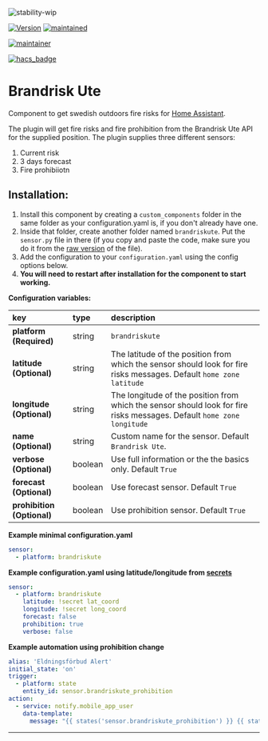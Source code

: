 ![stability-wip](https://img.shields.io/badge/stability-work_in_progress-lightgrey.svg?style=for-the-badge)

[![Version](https://img.shields.io/badge/version-1.1.1-green.svg?style=for-the-badge)](#) [![maintained](https://img.shields.io/maintenance/yes/2021.svg?style=for-the-badge)](#)

[![maintainer](https://img.shields.io/badge/maintainer-Fredric%20Palmgren%20%40sha--darim-blue.svg?style=for-the-badge)](#)

[![hacs_badge](https://img.shields.io/badge/HACS-Custom-orange.svg?style=for-the-badge)](https://github.com/custom-components/hacs)

# Brandrisk Ute
Component to get swedish outdoors fire risks for [Home Assistant](https://www.home-assistant.io/).

The plugin will get fire risks and fire prohibition from the Brandrisk Ute API for the supplied position.
The plugin supplies three different sensors:
1. Current risk
2. 3 days forecast
3. Fire prohibiiotn

## Installation:
1. Install this component by creating a `custom_components` folder in the same folder as your configuration.yaml is, if you don't already have one.
2. Inside that folder, create another folder named `brandriskute`. Put the `sensor.py` file in there (if you copy and paste the code, make sure you do it from the [raw version](https://raw.githubusercontent.com/Sha-Darim/brandriskute/master/sensor.py) of the file).
2. Add the configuration to your `configuration.yaml` using the config options below.
3. **You will need to restart after installation for the component to start working.**

**Configuration variables:**

key | type | description
:--- | :--- | :---
**platform (Required)** | string | `brandriskute`
**latitude (Optional)** | string | The latitude of the position from which the sensor should look for fire risks messages. Default `home zone latitude`
**longitude (Optional)** | string | The longitude of the position from which the sensor should look for fire risks messages. Default `home zone longitude`
**name (Optional)** | string | Custom name for the sensor. Default `Brandrisk Ute`.
**verbose (Optional)** | boolean | Use full information or the the basics only. Default `True`
**forecast (Optional)** | boolean | Use forecast sensor. Default `True`
**prohibition (Optional)** | boolean | Use prohibition sensor. Default `True`

**Example minimal configuration.yaml**
```yaml
sensor:
  - platform: brandriskute
```

**Example configuration.yaml using latitude/longitude from [secrets](https://www.home-assistant.io/docs/configuration/secrets/)**
```yaml
sensor:
  - platform: brandriskute
    latitude: !secret lat_coord
    longitude: !secret long_coord
    forecast: false
    prohibition: true
    verbose: false
```

**Example automation using prohibition change**
```yaml
alias: 'Eldningsförbud Alert'
initial_state: 'on'
trigger:
  - platform: state
    entity_id: sensor.brandriskute_prohibition
action:
  - service: notify.mobile_app_user
    data-template:
      message: "{{ states('sensor.brandriskute_prohibition') }} {{ state_attr('sensor.brandriskute_prohibition', 'startDate') }} {{ state_attr('sensor.brandriskute_prohibition', 'description') }}
```
***


